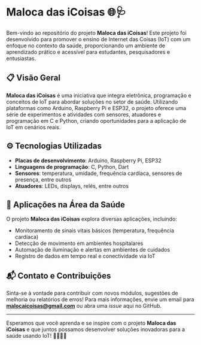 # Maloca das iCoisas 🌐🩺

Bem-vindo ao repositório do projeto **Maloca das iCoisas**! Este projeto foi desenvolvido para promover o ensino de Internet das Coisas (IoT) com um enfoque no contexto da saúde, proporcionando um ambiente de aprendizado prático e acessível para estudantes, pesquisadores e entusiastas.

## 📋 Visão Geral

**Maloca das iCoisas** é uma iniciativa que integra eletrônica, programação e conceitos de IoT para abordar soluções no setor de saúde. Utilizando plataformas como Arduino, Raspberry Pi e ESP32, o projeto oferece uma série de experimentos e atividades com sensores, atuadores e programação em C e Python, criando oportunidades para a aplicação de IoT em cenários reais.

## ⚙️ Tecnologias Utilizadas

- **Placas de desenvolvimento**: Arduino, Raspberry Pi, ESP32
- **Linguagens de programação**: C, Python, Dart
- **Sensores**: temperatura, umidade, frequência cardíaca, sensores de presença, entre outros
- **Atuadores**: LEDs, displays, relés, entre outros


## 🏥 Aplicações na Área da Saúde

O projeto **Maloca das iCoisas** explora diversas aplicações, incluindo:

- Monitoramento de sinais vitais básicos (temperatura, frequência cardíaca)
- Detecção de movimento em ambientes hospitalares
- Automação de iluminação e alertas em ambientes de cuidados
- Registro de dados em tempo real e conectividade via IoT

## 📬 Contato e Contribuições

Sinta-se à vontade para contribuir com novos módulos, sugestões de melhoria ou relatórios de erros! Para mais informações, envie um email para **malocaicoisas@gmail.com** ou abra uma *issue* aqui no GitHub.

---

Esperamos que você aprenda e se inspire com o projeto **Maloca das iCoisas** e que juntos possamos desenvolver soluções inovadoras para a saúde usando IoT! 👩‍🔬🧑‍💻
